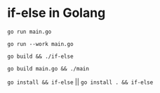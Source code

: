 # if-else in Golang

`go run main.go`

`go run --work main.go`

`go build && ./if-else`

`go build main.go && ./main`

`go install && if-else` || `go install . && if-else`
